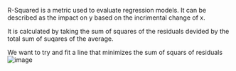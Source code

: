 R-Squared is a metric used to evaluate regression models. It can be described as the impact on y based on the incrimental change of x.

It is calculated by taking the sum of squares of the residuals devided by the total sum of suqares of the average.


We want to try and fit a line that minimizes the sum of squars of residuals
![image](https://user-images.githubusercontent.com/58488172/148657158-eaaf66ea-357c-44df-adf2-6711fd31fdbd.png)

